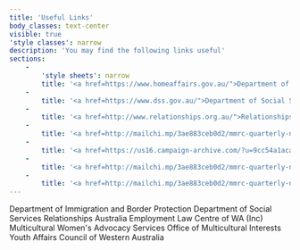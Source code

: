 ```yaml
---
title: 'Useful Links'
body_classes: text-center
visible: true
'style classes': narrow
description: 'You may find the following links useful'
sections:
    -
        'style sheets': narrow
        title: '<a href=https://www.homeaffairs.gov.au/">Department of Immigration and Border Protection</a>'
    -
        title: '<a href=https://www.dss.gov.au/">Department of Social Services</a>'
    -
        title: '<a href=http://www.relationships.org.au/">Relationships Australia</a>'
    -
        title: '<a href=http://mailchi.mp/3ae883ceb0d2/mmrc-quarterly-newsletter-issue-33">Employment Law Centre of WA (Inc)</a>'
    -
        title: '<a href=https://us16.campaign-archive.com/?u=9cc54a1aca50bb1824c727465&id=964c0a532e">Multicultural Women''s Advocacy Services</a>'
    -
        title: '<a href=http://mailchi.mp/3ae883ceb0d2/mmrc-quarterly-newsletter-issue-33">Office of Multicultural Interests</a>'
    -
        title: '<a href=http://mailchi.mp/3ae883ceb0d2/mmrc-quarterly-newsletter-issue-33">Youth Affairs Council of Western Australia</a>'
---
```


Department of Immigration and Border Protection
Department of Social Services
Relationships Australia
Employment Law Centre of WA (Inc)
Multicultural Women's Advocacy Services
Office of Multicultural Interests
Youth Affairs Council of Western Australia